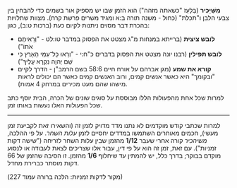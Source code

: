 **מִשֵּׁיָּכִיר** (בַּלָּעַז "כשאתה מזהה") הוא הזמן שבו יש מספיק אור בשמים כדי להבחין בין צבעי הלבן ו"תכלת" (כחול - משנה תורה ב:א ומגיד משרים פרשת קרח). מצוות שתלויות בהכרת דבר מסוים ניתנות לקיום כעת (ברכות ט:ב), כגון:

- **לובש ציצית** (ברייתא במנחות מ"ג מצטט את הפסוק במדבר טו:לט - "וְרָאִיתֶם אֹתוֹ")
- **לובש תפילין** (רבנו יונה מצטט את הפסוק בדברים כ"ח:י - "וְרָאוּ כָּל־עַמֵּי הָאָרֶץ כִּי שֵׁם יְהוָה נִקְרָא עָלֶיךָ")
- **קורא את שמע** (מגן אברהם על אורח חיים 58:6 בשם הרמב"ן - הדרך לקיים "ובקומך" היא כאשר אנשים קמים, ורוב האנשים קמים כאשר הם יכולים לראות מישהו שהם מעט מכירים במרחק 4 אמות).

למרות שכל אחת מהפעולות הללו מבוססת על סוגים שונים של הכרה, הבית יוסף כתב שכל הפעולות האלו נעשות באותו זמן.

---

למרות שכתבי קודש מוקדמים לא נתנו מדד מדויק לזמן זה (והשאירו זאת לקביעת זמן מעשי), חכמים מאוחרים השתמשו במדדים יחסיים לזמן *עלות השחר*. על פי ההלכה, *משיהכיר* קורה אחרי שעבר **1/12** מהזמן שבין עלות השחר לזריחה ("שישה דקות זמניות"). עם זאת, זמן זה הוא על פי דין, עבור אלו שצריכים לצאת לעבודה או לנסוע מוקדם בבוקר; בדרך כלל, יש להמתין עד שיחלוף **1/6** מהזמן. זו הסיבה שהזמן של 66 דקות מוסתר כברירת מחדל.

(מקור לדקות זמניות: הלכה ברורה עמוד 227)